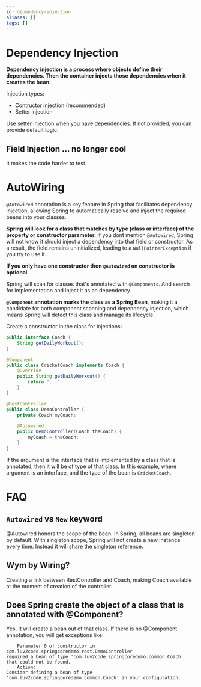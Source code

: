 ```yaml
---
id: dependency-injection
aliases: []
tags: []
---
```


# Dependency Injection

**Dependency injection is a process where objects define their dependencies. Then the container injects those dependencies when it creates the bean.**

Injection types:
- Contructor injection (recommended)
- Setter injection

Use setter injection when you have dependencies. If not provided, you can provide default logic.

## Field Injection ... no longer cool
It makes the code harder to test.

# AutoWiring
`@Autowired` annotation is a key feature in Spring that facilitates dependency injection, allowing Spring to automatically resolve and inject the required beans into your classes.

**Spring will look for a class that matches by type (class or interface) of the property or constructor parameter.**
If you dont mention `@Autowired`, Spring will not know it should inject a dependency into that field or constructor. As a result, the field remains uninitialized, leading to a `NullPointerException` if you try to use it.

**If you only have one constructor then `@Autowired` on constructor is optional.**

Spring will scan for classes that's annotated with `@Components`.
And search for implementation and inject it as an dependency.

**`@Component` annotation marks the class as a Spring Bean**, making it a candidate for both component scanning and dependency injection, which means Spring will detect this class and manage its lifecycle.

Create a constructor in the class for injections:
```java
public interface Coach {
    String getDailyWorkout();
}

@Component
public class CricketCoach implements Coach {
    @Override
    public String getDailyWorkout() {
        return "..."
    }
}

@RestController
public class DemoController {
    private Coach myCoach;

    @Autowired
    public DemoController(Coach theCoach) {
        myCoach = theCoach;
    }
}
```
If the argument is the interface that is implemented by a class that is annotated, then it will be of type of that class.
In this example, where argument is an interface, and the type of the bean is `CricketCoach`.

# FAQ
## `Autowired` vs `New` keyword
@Autowired honors the scope of the bean.
In Spring, all beans are singleton by default.
With singleton scope, Spring will not create a new instance every time.
Instead it will share the singleton reference.

## Wym by Wiring?
Creating a link between RestController and Coach, making Coach available at the moment of creation of the controller.

## Does Spring create the object of a class that is annotated with @Component?
Yes. It will create a bean out of that class.
If there is no @Component annotation, you will get exceptions like:
```
    Parameter 0 of constructor in com.luv2code.springcoredemo.rest.DemoController
required a bean of type 'com.luv2code.springcoredemo.common.Coach' that could not be found.
    Action:
Consider defining a bean of type 'com.luv2code.springcoredemo.common.Coach' in your configuration.
```
